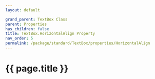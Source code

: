 ```yaml
---
layout: default

grand_parent: TextBox Class
parent: Properties
has_children: false
title: TextBox.HorizontalAlign Property
nav_order: 5
permalink: /package/standard/TextBox/properties/HorizontalAlign
---
```

# {{ page.title }}
